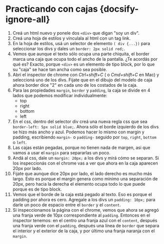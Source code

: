 # Practicando con cajas {docsify-ignore-all}

1. Creá un html nuevo y ponele dos `<div>` que digan "soy un div".
2. Creá una hoja de estilos y vinculala al html con un tag link.
3. En la hoja de estilos, usá un selector de elemento `( div {...})` para seleccionar los divs y dales un `border: 2px solid red;`.
4. Vemos que aunque el texto sólo ocupa una parte chiquita, el border marca una caja que ocupa todo el ancho de la pantalla. ¿Te acordás por qué es? Exacto, porque `<div>` es un elemento de tipo block, por lo que su "caja" se hace tan ancha como sea posible.
5. Abrí el inspector de chrome con *Ctrl+shift+C* ( o *Cmd+shift+C* en Mac) y seleccioná uno de los divs. Fijate que en el dibujo del modelo de caja ahora border dice "2" en cada uno de los costados de la caja.
6. Para las propiedades `margin`, `border` y `padding`, la caja se divide en 4 lados que podemos modificar individualmente:
   * top
   * right
   * bottom
   * left
7. En el css, dentro del selector div creá una nueva regla css que sea `border-left: 5px solid blue;`. Ahora sólo el borde izquierdo de los divs se hizo más ancho y azul. Podemos hacer lo mismo con margin y padding, escribiendo `margin-` o `padding-` seguido por `top`, `right`, `bottom` o `left`.
8. Las cajas están pegadas, porque no tienen nada de margen, asi que vamos a usar el `margin` para separarlas un poco.
9. Andá al css, dale un `margin: 20px;` a los divs y mirá cómo se separan. Si los inspeccionás con el chrome vas a ver que ahora en la caja aparecen 20px por lado.
10. Fijate que aunque dice 20px por lado, el lado derecho es mucho más largo. Esto es porque el margin genera como mínimo una separación de 20px, pero hacia la derecha el elemento ocupa todo lo que puede porque es de tipo block.
11. Vemos que el borde de la caja está pegado al texto. Eso es porque el padding por ahora es cero. Agregale a los divs un `padding: 10px;` para darle un poco de espacio entre el `border` y el `content`.
12. Si inspeccionamos la página con el chrome, vemos que ahora se agregó una franja verde de 10px correspondiente al `padding`. Entonces en el inspector tenemos: en el centro una franja azul con el `content`, después una franja verde con el `padding`, después una línea de `border` que separa el interior y el exterior de la caja, y por último una franja naranja con el `margin`.
